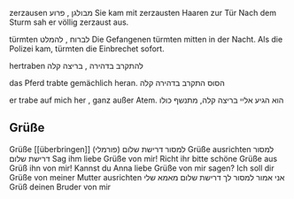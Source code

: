 zerzausen
מבולגן , פרוע
Sie kam mit zerzausten Haaren zur Tür
Nach dem Sturm sah er völlig zerzaust aus.

türmten
לברוח , להמלט
Die Gefangenen türmten mitten in der Nacht.
Als die Polizei kam, türmten die Einbrechet sofort.

hertraben
להתקרב בדהירה , בריצה קלה

das Pferd trabte gemächlich heran.
הסוס התקרב בדהירה קלה

er trabe auf mich her , ganz außer Atem.
הוא הגיע אליי בריצה קלה, מתנשף כולו


## Grüße
Grüße [[überbringen]]
למסור דרישת שלום (פורמלי)
Grüße ausrichten
למסור דרישת שלום
Sag ihm liebe Grüße von mir!
Richt ihr bitte schöne Grüße aus
Grüß ihn von mir!
Kannst du Anna liebe Grüße von mir sagen?
Ich soll dir Grüße von meiner Mutter ausrichten
אני אמור למסור לך דרישת שלום מאמא שלי
Grüß deinen Bruder von mir